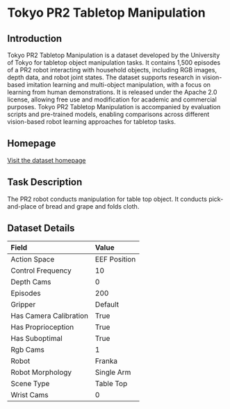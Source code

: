 # Tokyo PR2 Tabletop Manipulation


## Introduction

Tokyo PR2 Tabletop Manipulation is a dataset developed by the University of Tokyo for tabletop object manipulation tasks. It contains 1,500 episodes of a PR2 robot interacting with household objects, including RGB images, depth data, and robot joint states. The dataset supports research in vision-based imitation learning and multi-object manipulation, with a focus on learning from human demonstrations. It is released under the Apache 2.0 license, allowing free use and modification for academic and commercial purposes. Tokyo PR2 Tabletop Manipulation is accompanied by evaluation scripts and pre-trained models, enabling comparisons across different vision-based robot learning approaches for tabletop tasks.


## Homepage

[Visit the dataset homepage](https://github.com/ojh6404/rlds_dataset_builder.git)


## Task Description

The PR2 robot conducts manipulation for table top object. It conducts pick-and-place of bread and grape and folds cloth.


## Dataset Details

| Field                            | Value                    |
|:---------------------------------|:-------------------------|
| Action Space                     | EEF Position           |
| Control Frequency                     | 10           |
| Depth Cams                     | 0           |
| Episodes                     | 200           |
| Gripper                     | Default           |
| Has Camera Calibration                     | True           |
| Has Proprioception                     | True           |
| Has Suboptimal                     | True           |
| Rgb Cams                     | 1           |
| Robot                     | Franka           |
| Robot Morphology                     | Single Arm           |
| Scene Type                     | Table Top           |
| Wrist Cams                     | 0           |


